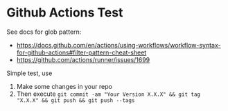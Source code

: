 # Github Actions Test
See docs for glob pattern: 

- https://docs.github.com/en/actions/using-workflows/workflow-syntax-for-github-actions#filter-pattern-cheat-sheet
- https://github.com/actions/runner/issues/1699

Simple test, use 

1. Make some changes in your repo
2. Then execute `git commit -am "Your Version X.X.X" && git tag "X.X.X" && git push && git push --tags`
